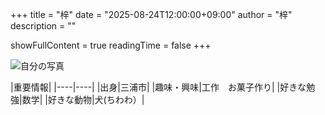 +++
title = "梓"
date = "2025-08-24T12:00:00+09:00"
author = "梓"
description = ""

showFullContent = true
readingTime = false
+++

![自分の写真](/images/g884.png)

|重要情報|
|----|----|
|出身|三浦市| 
|趣味・興味|工作　お菓子作り|
|好きな勉強|数学|
|好きな動物|犬(ちわわ）|

